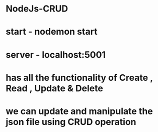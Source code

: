 # NodeJs-CRUD
# start - nodemon start
# server - localhost:5001
# has all the functionality of Create , Read , Update & Delete 
# we can update and manipulate the json file using CRUD operation
